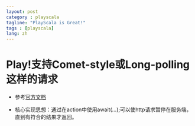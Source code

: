 ```yaml
---
layout: post
category : playscala
tagline: "PlayScala is Great!"
tags : [playscala]
lang: zh
---
```

# Play!支持Comet-style或Long-polling这样的请求


*  参考[官方文档](http://www.playframework.com/documentation/1.2.7/asynchronous)

*  核心实现思想：通过在action中使用await(...);可以使http请求暂停在服务端，直到有符合的结果才返回。
